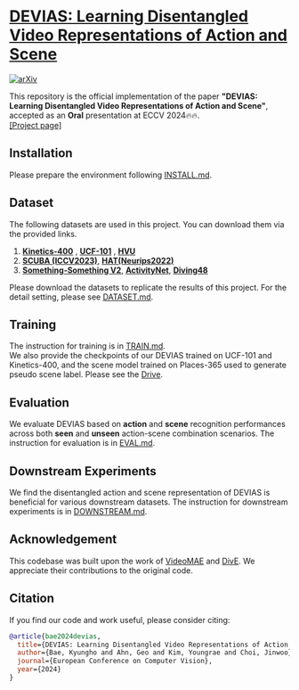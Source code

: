 # [DEVIAS: Learning Disentangled Video Representations of Action and Scene](https://arxiv.org/abs/2312.00826)

[![arXiv](https://img.shields.io/badge/arXiv-2312.00826-red)](https://arxiv.org/abs/2312.00826)

This repository is the official implementation of the paper **"DEVIAS: Learning Disentangled Video Representations of Action and Scene"**, accepted as an **Oral** presentation at ECCV 2024🔥🔥.  
[[Project page]](https://khu-vll.github.io/DEVIAS/)

<!-- ## News -->
<!-- - We are diligently preparing the code and are excited to share it with you soon. Stay tuned for the release soon! -->
  
## Installation

Please prepare the environment following [INSTALL.md](docs/INSTALL.md).

## Dataset

The following datasets are used in this project. You can download them via the provided links.

1. **[Kinetics-400](https://opendatalab.com/OpenMMLab/Kinetics-400)** , **[UCF-101](https://www.crcv.ucf.edu/data/UCF101.php)** , **[HVU](https://github.com/holistic-video-understanding/HVU-Downloader)**
2. **[SCUBA (ICCV2023)](https://github.com/lihaoxin05/StillMix)**, **[HAT(Neurips2022)](https://github.com/princetonvisualai/HAT)**
3. **[Something-Something V2](https://developer.qualcomm.com/software/ai-datasets/something-something)**, **[ActivityNet](http://activity-net.org/download.html)**, **[Diving48](http://www.svcl.ucsd.edu/projects/resound/dataset.html)**

Please download the datasets to replicate the results of this project. For the detail setting, please see [DATASET.md](docs/DATASET.md).

## Training
The instruction for training is in [TRAIN.md](docs/TRAIN.md).  
We also provide the checkpoints of our DEVIAS trained on UCF-101 and Kinetics-400, and the scene model trained on Places-365 used to generate pseudo scene label. Please see the [Drive](https://drive.google.com/drive/folders/1khvhRQ3rDHEm9k8Q5EXxHulU-1HrLzUu?usp=drive_link).

## Evaluation
We evaluate DEVIAS based on **action** and **scene** recognition performances across both **seen** and **unseen** action-scene combination scenarios.
The instruction for evaluation is in [EVAL.md](docs/EVAL.md).

## Downstream Experiments
We find the disentangled action and scene representation of DEVIAS is beneficial for various downstream datasets.
The instruction for downstream experiments is in [DOWNSTREAM.md](docs/DOWNSTREAM.md).

## Acknowledgement
This codebase was built upon the work of [VideoMAE](https://github.com/MCG-NJU/VideoMAE) and [DivE](https://github.com/kdwonn/DivE). We appreciate their contributions to the original code.

## Citation

If you find our code and work useful, please consider citing:

```bibtex
@article{bae2024devias,
  title={DEVIAS: Learning Disentangled Video Representations of Action and Scene for Holistic Video Understanding},
  author={Bae, Kyungho and Ahn, Geo and Kim, Youngrae and Choi, Jinwoo},
  journal={European Conference on Computer Vision},
  year={2024}
}
